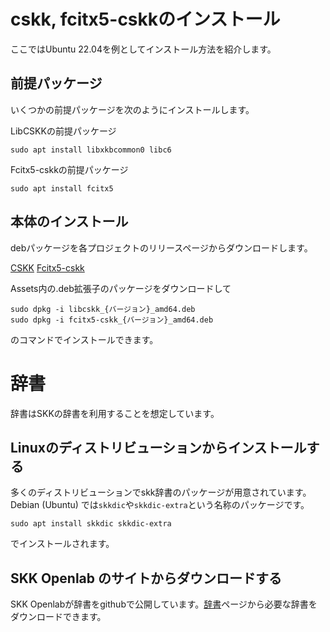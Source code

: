 # cskk, fcitx5-cskkのインストール
ここではUbuntu 22.04を例としてインストール方法を紹介します。

## 前提パッケージ
いくつかの前提パッケージを次のようにインストールします。

LibCSKKの前提パッケージ

    sudo apt install libxkbcommon0 libc6

Fcitx5-cskkの前提パッケージ

    sudo apt install fcitx5
    

## 本体のインストール
debパッケージを各プロジェクトのリリースページからダウンロードします。

[CSKK](https://github.com/naokiri/cskk/releases)
[Fcitx5-cskk](https://github.com/naokiri/fcitx5-cskk/releases)

Assets内の.deb拡張子のパッケージをダウンロードして

    sudo dpkg -i libcskk_{バージョン}_amd64.deb
    sudo dpkg -i fcitx5-cskk_{バージョン}_amd64.deb

のコマンドでインストールできます。

# 辞書

辞書はSKKの辞書を利用することを想定しています。

## Linuxのディストリビューションからインストールする
多くのディストリビューションでskk辞書のパッケージが用意されています。
Debian (Ubuntu) では`skkdic`や`skkdic-extra`という名称のパッケージです。 

    sudo apt install skkdic skkdic-extra

でインストールされます。

## SKK Openlab のサイトからダウンロードする
SKK Openlabが辞書をgithubで公開しています。[辞書](https://skk-dev.github.io/dict/)ページから必要な辞書をダウンロードできます。

